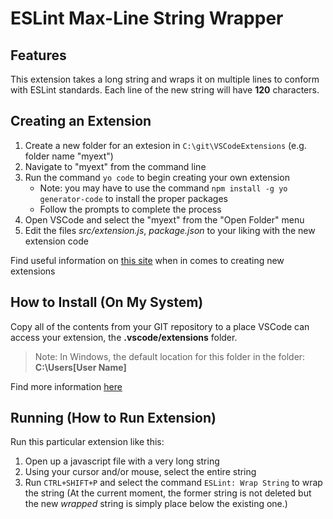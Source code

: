 # ESLint Max-Line String Wrapper

## Features

This extension takes a long string and wraps it on multiple lines to conform with ESLint standards.
Each line of the new string will have **120** characters.

## Creating an Extension

1. Create a new folder for an extesion in `C:\git\VSCodeExtensions` (e.g. folder name "myext")
2. Navigate to "myext" from the command line
3. Run the command `yo code` to begin creating your own extension
    - Note: you may have to use the command `npm install -g yo generator-code` to install the proper packages
    - Follow the prompts to complete the process
4. Open VSCode and select the "myext" from the "Open Folder" menu
5. Edit the files _src/extension.js_, _package.json_ to your liking with the new extension code

Find useful information on [this site](https://code.visualstudio.com/docs/extensions/overview) when in comes to creating new extensions

## How to Install (On My System)

Copy all of the contents from your GIT repository to a place VSCode can access your extension, the **.vscode/extensions** folder.

> Note: In Windows, the default location for this folder in the folder: **C:\Users\[User Name]**

Find more information [here](https://code.visualstudio.com/docs/extensions/yocode#_your-extensions-folder)

## Running (How to Run Extension)

Run this particular extension like this:

1. Open up a javascript file with a very long string
2. Using your cursor and/or mouse, select the entire string
3. Run `CTRL+SHIFT+P` and select the command `ESLint: Wrap String` to wrap the string
(At the current moment, the former string is not deleted but the new _wrapped_ string is simply place below the existing one.)
